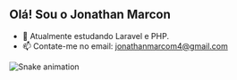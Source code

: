 ## Olá! Sou o Jonathan Marcon

- 🌱 Atualmente estudando Laravel e PHP.
- 📫 Contate-me no email: jonathanmarcom4@gmail.com 

<!-- <div align="center">
  <a href="https://github.com/JonathanMar">
  <img height="180em" src="https://github-readme-stats.vercel.app/api?username=JonathanMar&show_icons=true&theme=dracula&include_all_commits=true&count_private=true"/>
  <img height="180em" src="https://github-readme-stats.vercel.app/api/top-langs/?username=JonathanMar&layout=compact&langs_count=7&theme=dracula"/>
</div>
  
 <div style="display: inline_block"><br>
  <img align="center" alt="Jonathan-HTML" height="30" width="40" src="https://raw.githubusercontent.com/devicons/devicon/master/icons/html5/html5-original.svg">
  <img align="center" alt="Jonathan-CSS" height="30" width="40" src="https://raw.githubusercontent.com/devicons/devicon/master/icons/css3/css3-original.svg">
  <img align="center" alt="Jonathan-PHP" height="40" width="50" src="https://cdn.jsdelivr.net/gh/devicons/devicon/icons/php/php-original.svg">

</div>


  ##

<div> 
  <a href="https://instagram.com/jonathan_marcon4" target="_blank"><img src="https://img.shields.io/badge/-Instagram-%23E4405F?style=for-the-badge&logo=instagram&logoColor=white" target="_blank"></a>
  <a href = "mailto:jonathanmarcom4@gmail.com"><img src="https://img.shields.io/badge/-Gmail-%23333?style=for-the-badge&logo=gmail&logoColor=white" target="_blank"></a>
  <a href="https://www.linkedin.com/in/jonathan-marcon-855786194" target="_blank"><img src="https://img.shields.io/badge/-LinkedIn-%230077B5?style=for-the-badge&logo=linkedin&logoColor=white" target="_blank"></a> 
-->
 
![Snake animation](https://github.com/JonathanMar/JonathanMar/blob/output/github-contribution-grid-snake.svg) 
 
</div>

  
  
